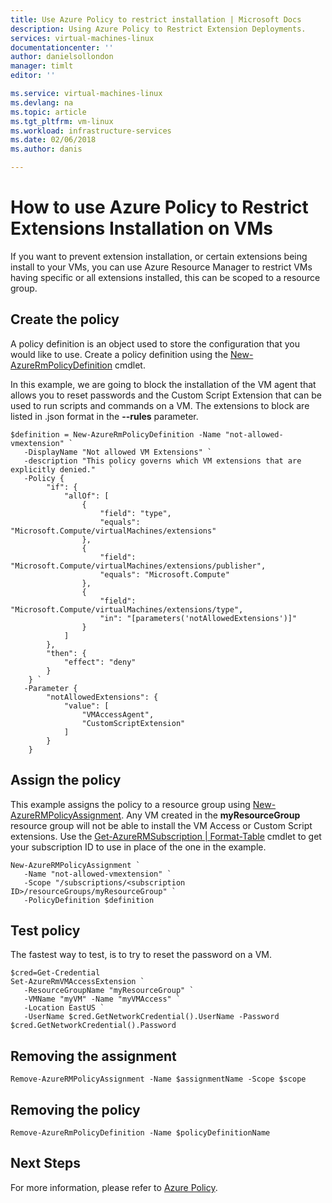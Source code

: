 ```yaml
---
title: Use Azure Policy to restrict installation | Microsoft Docs
description: Using Azure Policy to Restrict Extension Deployments.
services: virtual-machines-linux 
documentationcenter: ''
author: danielsollondon 
manager: timlt 
editor: ''

ms.service: virtual-machines-linux
ms.devlang: na
ms.topic: article
ms.tgt_pltfrm: vm-linux
ms.workload: infrastructure-services
ms.date: 02/06/2018
ms.author: danis

---
```


# How to use Azure Policy to Restrict Extensions Installation on VMs

If you want to prevent extension installation, or certain extensions being install to your VMs, you can use Azure Resource Manager to restrict VMs having specific or all extensions installed, this can be scoped to a resource group. 




## Create the policy

A policy definition is an object used to store the configuration that you would like to use. Create a policy definition using the [New-AzureRmPolicyDefinition](/powershell/module/azurerm.resources/new-azurermpolicydefinition) cmdlet.

In this example, we are going to block the installation of the VM agent that allows you to reset passwords and the Custom Script Extension that can be used to run scripts and commands on a VM. The extensions to block are listed in .json format in the **--rules** parameter.

```azurepowershell-interactive
$definition = New-AzureRmPolicyDefinition -Name "not-allowed-vmextension" `
   -DisplayName "Not allowed VM Extensions" `
   -description "This policy governs which VM extensions that are explicitly denied." 	`
   -Policy {
		"if": {
			"allOf": [
				{
					"field": "type",
					"equals": "Microsoft.Compute/virtualMachines/extensions"
				},
				{
					"field": "Microsoft.Compute/virtualMachines/extensions/publisher",
					"equals": "Microsoft.Compute"
				},
				{
					"field": "Microsoft.Compute/virtualMachines/extensions/type",
					"in": "[parameters('notAllowedExtensions')]"
				}
			]
		},
		"then": {
			"effect": "deny"
		}
	} `
   -Parameter {
		"notAllowedExtensions": {
			"value": [
				"VMAccessAgent",
				"CustomScriptExtension"
			]
		}
	}
```


## Assign the policy

This example assigns the policy to a resource group using [New-AzureRMPolicyAssignment](/powershell/module/azurerm.resources/new-azurermpolicyassignment). Any VM created in the **myResourceGroup** resource group will not be able to install the VM Access or Custom Script extensions. Use the [Get-AzureRMSubscription | Format-Table](/powershell/module/azurerm.profile/get-azurermsubscription) cmdlet to get your subscription ID to use in place of the one in the example.

```azurepowershell-interactive
New-AzureRMPolicyAssignment `
   -Name "not-allowed-vmextension" `
   -Scope "/subscriptions/<subscription ID>/resourceGroups/myResourceGroup" `
   -PolicyDefinition $definition 
```

## Test policy

The fastest way to test, is to try to reset the password on a VM.

```
$cred=Get-Credential
Set-AzureRmVMAccessExtension `
   -ResourceGroupName "myResourceGroup" `
   -VMName "myVM" -Name "myVMAccess" `
   -Location EastUS `
   -UserName $cred.GetNetworkCredential().UserName -Password $cred.GetNetworkCredential().Password 
```


## Removing the assignment

```azurepowershell-interactive
Remove-AzureRMPolicyAssignment -Name $assignmentName -Scope $scope
```

## Removing the policy

```azurepowershell-interactive
Remove-AzureRmPolicyDefinition -Name $policyDefinitionName 
```
	
## Next Steps
For more information, please refer to [Azure Policy](../../azure-policy/azure-policy-introduction.md).
